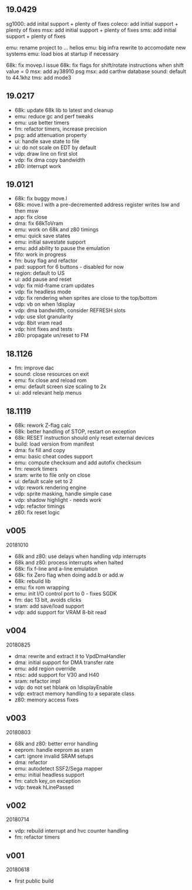 ## 19.0429
sg1000: add inital support + plenty of fixes
coleco: add initial support + plenty of fixes
msx: add initial support + plenty of fixes
sms: add initial support + plenty of fixes

emu: rename project to ... helios
emu: big infra rewrite to accomodate new systems
emu: load bios at startup if necessary

68k: fix movep.l issue
68k: fix flags for shift/rotate instructions when shift value = 0
msx: add ay38910 psg
msx: add carthw database
sound: default to 44.1khz
tms: add mode3


## 19.0217
* 68k: update 68k lib to latest and cleanup
* emu: reduce gc and perf tweaks
* emu: use better timers
* fm: refactor timers, increase precision
* psg: add attenuation property
* ui: handle save state to file
* ui: do not scale on EDT by default
* vdp: draw line on first slot
* vdp: fix dma copy bandwidth
* z80: interrupt work

## 19.0121
* 68k: fix buggy move.l
* 68k: move.l with a pre-decremented address register writes lsw and then msw
* app: fix close
* dma: fix 68kToVram
* emu: work on 68k and z80 timings
* emu: quick save states
* emu: initial savestate support
* emu: add ability to pause the emulation
* fifo: work in progress
* fm: busy flag and refactor
* pad: support for 6 buttons - disabled for now
* region: default to US
* ui: add pause and reset
* vdp: fix mid-frame cram updates
* vdp: fix headless mode
* vdp: fix rendering when sprites are close to the top/bottom
* vdp: vb on when !display
* vdp: dma bandwidth, consider REFRESH slots
* vdp: use slot granularity
* vdp: 8bit vram read
* vdp: hint fixes and tests
* z80: propagate un/reset to FM

## 18.1126
* fm: improve dac
* sound: close resources on exit
* emu: fix close and reload rom
* emu: default screen size scaling to 2x
* ui: add relevant help menus

## 18.1119
* 68k: rework Z-flag calc
* 68k: better handling of STOP, restart on exception
* 68k: RESET instruction should only reset external devices
* build: load version from manifest
* dma: fix fill and copy
* emu: basic cheat codes support
* emu: compute checksum and add autofix checksum
* fm: rework timers
* sram: write to file only on close
* ui: default scale set to 2
* vdp: rework rendering engine
* vdp: sprite masking, handle simple case
* vdp: shadow highlight - needs work
* vdp: refactor timings
* z80: fix reset logic

## v005
20181010  
* 68k and z80: use delays when handling vdp interrupts  
* 68k and z80: process interrupts when halted  
* 68k: fix f-line and a-line emulation  
* 68k: fix Zero flag when doing add.b or add.w  
* 68k: rebuild lib  
* emu: fix rom wrapping  
* emu: init I/O control port to 0 - fixes SGDK  
* fm: dac 13 bit, avoids clicks  
* sram: add save/load support  
* vdp: add support for VRAM 8-bit read  

## v004  
20180825    
* dma: rewrite and extract it to VpdDmaHandler  
* dma: initial support for DMA transfer rate  
* emu: add region override  
* ntsc: add support for V30 and H40  
* sram: refactor impl  
* vdp: do not set hblank on !displayEnable  
* vdp: extract memory handling to a separate class  
* z80: memory access fixes  

## v003  
20180803  
* 68k and z80: better error handling  
* eeprom: handle eeprom as sram  
* cart: ignore invalid SRAM setups  
* dma: refactor  
* emu: autodetect SSF2/Sega mapper  
* emu: initial headless support  
* fm: catch key_on exception  
* vdp: tweak hLinePassed  

## v002  
20180714  
* vdp: rebuild interrupt and hvc counter handling  
* fm: refactor timers  

## v001  
20180618  
* first public build  
